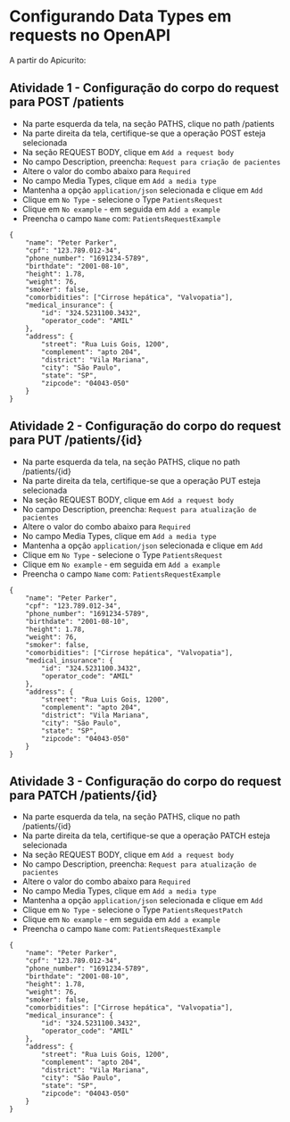 # Configurando Data Types em requests no OpenAPI

A partir do Apicurito:

## Atividade 1 - Configuração do corpo do request para POST /patients

* Na parte esquerda da tela, na seção PATHS, clique no path /patients
* Na parte direita da tela, certifique-se que a operação POST esteja selecionada
* Na seção REQUEST BODY, clique em `Add a request body`
* No campo Description, preencha: `Request para criação de pacientes`
* Altere o valor do combo abaixo para `Required`
* No campo Media Types, clique em `Add a media type`
* Mantenha a opção `application/json` selecionada e clique em `Add`
* Clique em `No Type` - selecione o Type `PatientsRequest`
* Clique em `No example` - em seguida em `Add a example`
* Preencha o campo `Name` com: `PatientsRequestExample`
```
{
    "name": "Peter Parker",
    "cpf": "123.789.012-34",
    "phone_number": "1691234-5789",
    "birthdate": "2001-08-10",
    "height": 1.78,
    "weight": 76,
    "smoker": false,
    "comorbidities": ["Cirrose hepática", "Valvopatia"],
    "medical_insurance": {
        "id": "324.5231100.3432",
        "operator_code": "AMIL"
    },
    "address": {
        "street": "Rua Luis Gois, 1200",
        "complement": "apto 204",
        "district": "Vila Mariana",
        "city": "São Paulo",
        "state": "SP",
        "zipcode": "04043-050"
    }
}
```

## Atividade 2 - Configuração do corpo do request para PUT /patients/{id}

* Na parte esquerda da tela, na seção PATHS, clique no path /patients/{id}
* Na parte direita da tela, certifique-se que a operação PUT esteja selecionada
* Na seção REQUEST BODY, clique em `Add a request body`
* No campo Description, preencha: `Request para atualização de pacientes`
* Altere o valor do combo abaixo para `Required`
* No campo Media Types, clique em `Add a media type`
* Mantenha a opção `application/json` selecionada e clique em `Add`
* Clique em `No Type` - selecione o Type `PatientsRequest`
* Clique em `No example` - em seguida em `Add a example`
* Preencha o campo `Name` com: `PatientsRequestExample`
```
{
    "name": "Peter Parker",
    "cpf": "123.789.012-34",
    "phone_number": "1691234-5789",
    "birthdate": "2001-08-10",
    "height": 1.78,
    "weight": 76,
    "smoker": false,
    "comorbidities": ["Cirrose hepática", "Valvopatia"],
    "medical_insurance": {
        "id": "324.5231100.3432",
        "operator_code": "AMIL"
    },
    "address": {
        "street": "Rua Luis Gois, 1200",
        "complement": "apto 204",
        "district": "Vila Mariana",
        "city": "São Paulo",
        "state": "SP",
        "zipcode": "04043-050"
    }
}
```

## Atividade 3 - Configuração do corpo do request para PATCH /patients/{id}

* Na parte esquerda da tela, na seção PATHS, clique no path /patients/{id}
* Na parte direita da tela, certifique-se que a operação PATCH esteja selecionada
* Na seção REQUEST BODY, clique em `Add a request body`
* No campo Description, preencha: `Request para atualização de pacientes`
* Altere o valor do combo abaixo para `Required`
* No campo Media Types, clique em `Add a media type`
* Mantenha a opção `application/json` selecionada e clique em `Add`
* Clique em `No Type` - selecione o Type `PatientsRequestPatch`
* Clique em `No example` - em seguida em `Add a example`
* Preencha o campo `Name` com: `PatientsRequestExample`
```
{
    "name": "Peter Parker",
    "cpf": "123.789.012-34",
    "phone_number": "1691234-5789",
    "birthdate": "2001-08-10",
    "height": 1.78,
    "weight": 76,
    "smoker": false,
    "comorbidities": ["Cirrose hepática", "Valvopatia"],
    "medical_insurance": {
        "id": "324.5231100.3432",
        "operator_code": "AMIL"
    },
    "address": {
        "street": "Rua Luis Gois, 1200",
        "complement": "apto 204",
        "district": "Vila Mariana",
        "city": "São Paulo",
        "state": "SP",
        "zipcode": "04043-050"
    }
}
```
